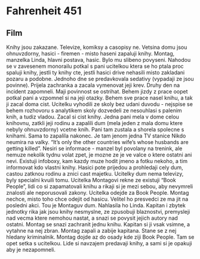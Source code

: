 # Fahrenheit 451

## Film
Knihy jsou zakazane. Televize, komiksy a casopisy ne. Vetsina domu jsou ohnuvzdorny, hasici - firemen - misto haseni zapaluji knihy.
Montag, manzelka Linda, hlavni postava, hasic. Bylo mu slibeno povyseni. Nahodou se v zavesenem monorailu potkal s pani ucitelkou ktera se ho ptala proc spaluji knihy, jestli ty knihy cte, jestli hasici drive nehasili misto zakladani pozaru a podobne. Jednoho dne se predavkovala sedativy (vypadaji ze jsou povinne). Prijela zachranka a zacala vymenovat jeji krev. Druhy den na incident zapomneli. Maji povinnost se ostrihat.
Behem jizdy z prace oopet potkal pani a vzpomnel si na jeji otazky. Behem sve prace nasel knihu, a tak ji zacal doma cist. 
Ucitelku vyhodili ze skoly bez udani duvodu - nejspise se behem rozhovoru s analytikem skoly dozvedeli ze nesouhlasi s palenim knih, a tudiz vladou.
Zacal si cist knihy.
Jedna pani mela v dome celou knihovnu, zatkli jeji rodinu a zapalili dum (mela jeden z mala domu ktere nebyly ohnuvzdorny) vcetne knih. Pani tam zustala a shorela spolecne s knihami. Sama to zapalila nakonec.
Je tam jenom jedna TV stanice
Nikdo neumira na valky. “It’s only the other countries wife’s whose husbands are getting killed”. Nesiri se informace - manzel byl povolany na trenink, ale nemuze nekolik tydnu volat zpet, je mozne ze je ve valce o ktere ostatni ani nevi.
Existuji infoboxy, kam kazdy muze hodit jmeno a fotku nekoho, a tim informovat kdo vlastni knihy. Hasici pote prijedou a prohledaji cely dum, castou zatknou rodinu a znici cast majetku.
Ucitelky dum nema televizy, byly specialni kvuili tomu.
Ucitelka Montagovi rekne ze existuji “Book People”, lidi co si zapamatovali knihu a rikaji si je mezi sebou, aby nevymreli znalosti ale neporusovali zakony.
Ucitelka odejde za Book People.
Montag nechce, misto toho chce odejit od hasicu.
Velitel ho presvedci ze ma jit na posledni akci.
Tou je Montaguv dum. Nahlasila ho Linda.
Kapitan i zbytek jednotky rika jak jsou knihy nesmyslne, ze zpusobuji blaznostvi, premysleji nad vecma ktere nemohou nastat, a snazi se povysit jejich autory nad ostatni.
Montag se snazi zachranit jednu knihu. Kapitan si ji vsak vsimne, a vytahne na nej zbran.
Montag zapali a zabije kapitana.
Stane se z nej hledany kriminalnik.
Montag dojde az do osady kde ziji Book People.
Tam se opet setka s ucitelkou. Lide si navzajem predavaji knihy, a sami si je opakuji aby je nezapomneli.
